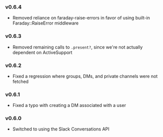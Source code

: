 ### v0.6.4
- Removed reliance on faraday-raise-errors in favor of using built-in Faraday::RaiseError middleware

### v0.6.3
- Removed remaining calls to `.present?`, since we're not actually dependent on ActiveSupport

### v0.6.2
- Fixed a regression where groups, DMs, and private channels were not fetched

### v0.6.1
- Fixed a typo with creating a DM associated with a user

### v0.6.0
- Switched to using the Slack Conversations API
